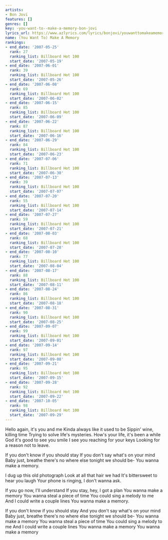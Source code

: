 ```yaml
---
artists:
- Bon Jovi
features: []
genres: []
key: -you-want-to--make-a-memory-bon-jovi
lyrics_url: https://www.azlyrics.com/lyrics/bonjovi/youwanttomakeamemory.html
name: (You Want To) Make A Memory
rankings:
- end_date: '2007-05-25'
  rank: 27
  ranking_list: Billboard Hot 100
  start_date: '2007-05-19'
- end_date: '2007-06-01'
  rank: 39
  ranking_list: Billboard Hot 100
  start_date: '2007-05-26'
- end_date: '2007-06-08'
  rank: 69
  ranking_list: Billboard Hot 100
  start_date: '2007-06-02'
- end_date: '2007-06-15'
  rank: 85
  ranking_list: Billboard Hot 100
  start_date: '2007-06-09'
- end_date: '2007-06-22'
  rank: 87
  ranking_list: Billboard Hot 100
  start_date: '2007-06-16'
- end_date: '2007-06-29'
  rank: 84
  ranking_list: Billboard Hot 100
  start_date: '2007-06-23'
- end_date: '2007-07-06'
  rank: 71
  ranking_list: Billboard Hot 100
  start_date: '2007-06-30'
- end_date: '2007-07-13'
  rank: 39
  ranking_list: Billboard Hot 100
  start_date: '2007-07-07'
- end_date: '2007-07-20'
  rank: 55
  ranking_list: Billboard Hot 100
  start_date: '2007-07-14'
- end_date: '2007-07-27'
  rank: 59
  ranking_list: Billboard Hot 100
  start_date: '2007-07-21'
- end_date: '2007-08-03'
  rank: 68
  ranking_list: Billboard Hot 100
  start_date: '2007-07-28'
- end_date: '2007-08-10'
  rank: 77
  ranking_list: Billboard Hot 100
  start_date: '2007-08-04'
- end_date: '2007-08-17'
  rank: 88
  ranking_list: Billboard Hot 100
  start_date: '2007-08-11'
- end_date: '2007-08-24'
  rank: 86
  ranking_list: Billboard Hot 100
  start_date: '2007-08-18'
- end_date: '2007-08-31'
  rank: 90
  ranking_list: Billboard Hot 100
  start_date: '2007-08-25'
- end_date: '2007-09-07'
  rank: 99
  ranking_list: Billboard Hot 100
  start_date: '2007-09-01'
- end_date: '2007-09-14'
  rank: 97
  ranking_list: Billboard Hot 100
  start_date: '2007-09-08'
- end_date: '2007-09-21'
  rank: 95
  ranking_list: Billboard Hot 100
  start_date: '2007-09-15'
- end_date: '2007-09-28'
  rank: 92
  ranking_list: Billboard Hot 100
  start_date: '2007-09-22'
- end_date: '2007-10-05'
  rank: 98
  ranking_list: Billboard Hot 100
  start_date: '2007-09-29'
---
```


Hello again, it's you and me
Kinda always like it used to be
Sippin' wine, killing time
Trying to solve life's mysteries.
How's your life, it's been a while
God it's good to see you smile
I see you reaching for your keys
Looking for a reason not to leave.

If you don't know if you should stay
If you don't say what's on your mind
Baby just, breathe there's no where else tonight we should be-
You wanna make a memory.

I dug up this old photograph
Look at all that hair we had
It's bittersweet to hear you laugh
Your phone is ringing, I don't wanna ask.

If you go now, I'll understand
If you stay, hey, I got a plan
You wanna make a memory
You wanna steal a piece of time
You could sing a melody to me
And I could write a couple lines
You wanna make a memory.

If you don't know if you should stay
And you don't say what's on your mind
Baby just, breathe there's no where else tonight we should be-
You wanna make a memory
You wanna steal a piece of time
You could sing a melody to me
And I could write a couple lines
You wanna make a memory
You wanna make a memory



